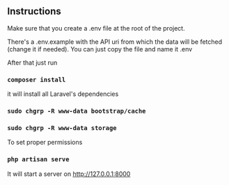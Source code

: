 ## Instructions
Make sure that you create a .env file at the root of the project.

There's a .env.example with the API uri from which the data will be fetched (change it if needed). You can just copy the file and name it .env

After that just run 

### `composer install`

it will install all Laravel's dependencies

### `sudo chgrp -R www-data bootstrap/cache`
### `sudo chgrp -R www-data storage`

To set proper permissions

### `php artisan serve`

It will start a server on http://127.0.0.1:8000
